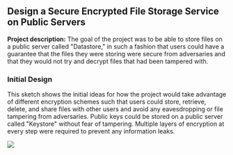 
## Design a Secure Encrypted File Storage Service on Public Servers

**Project description:** The goal of the project was to be able to store files on a public server called "Datastore," in such a fashion that users could have a guarantee that the files they were storing were secure from adversaries and that they would not try and decrypt files that had been tampered with.


### Initial Design

This sketch shows the initial ideas for how the project would take advantage of different encryption schemes such that users could store, retrieve, delete, and share files with other users and avoid any eavesdropping or file tampering from adversaries. Public keys could be stored on a public server called "Keystore" without fear of tampering. Multiple layers of encryption at every step were required to prevent any information leaks.

<img src="images/enc_scheme.jpg?raw=true"/>
